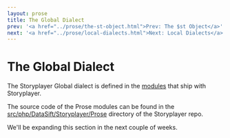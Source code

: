 ```yaml
---
layout: prose
title: The Global Dialect
prev: '<a href="../prose/the-st-object.html">Prev: The $st Object</a>'
next: '<a href="../prose/local-dialects.html">Next: Local Dialects</a>'
---
```


# The Global Dialect

The Storyplayer Global dialect is defined in the [modules](/storyplayer/modules/index.html) that ship with Storyplayer.

The source code of the Prose modules can be found in the [src/php/DataSift/Storyplayer/Prose](https://github.com/datasift/storyplayer/tree/develop/src/php/DataSift/Storyplayer/Prose) directory of the Storyplayer repo.

We'll be expanding this section in the next couple of weeks.